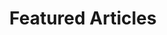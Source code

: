 ---
layout: home
title: Featured Articles
pagination:
    enabled: true
    category: 'Featured Articles'
---